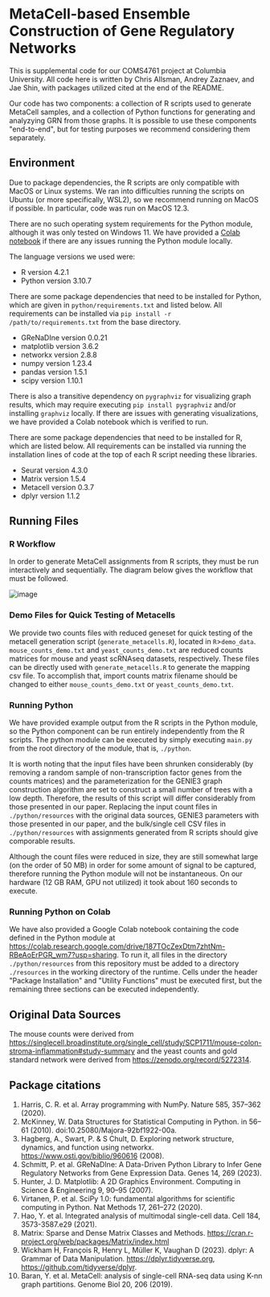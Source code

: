 # MetaCell-based Ensemble Construction of Gene Regulatory Networks

This is supplemental code for our COMS4761 project at Columbia University. All code here is written by Chris Allsman, Andrey Zaznaev, and Jae Shin, with packages utilized cited at the end of the README.

Our code has two components: a collection of R scripts used to generate MetaCell samples, and a collection of Python functions for generating and analyzying GRN from those graphs. It is possible to use these components "end-to-end", but for testing purposes we recommend considering them separately.

## Environment
Due to package dependencies, the R scripts are only compatible with MacOS or Linux systems. We ran into difficulties running the scripts on Ubuntu (or more specifically, WSL2), so we recommend running on MacOS if possible. In particular, code was run on MacOS 12.3.

There are no such operating system requirements for the Python module, although it was only tested on Windows 11. We have provided a [Colab notebook](#running-python-on-colab) if there are any issues running the Python module locally.

The language versions we used were:
  - R version 4.2.1
  - Python version 3.10.7

There are some package dependencies that need to be installed for Python, which are given in `python/requirements.txt` and listed below. All requirements can be installed via `pip install -r /path/to/requirements.txt` from the base directory. 

- GReNaDIne version 0.0.21
- matplotlib version 3.6.2
- networkx version 2.8.8
- numpy version 1.23.4
- pandas version 1.5.1
- scipy version 1.10.1

There is also a transitive dependency on `pygraphviz` for visualizing graph results, which may require executing `pip install pygraphviz` and/or installing `graphviz` locally. If there are issues with generating visualizations, we have provided a Colab notebook which is verified to run.

There are some package dependencies that need to be installed for R, which are listed below. All requirements can be installed via running the installation lines of code at the top of each R script needing these libraries. 

- Seurat version 4.3.0
- Matrix version 1.5.4
- Metacell version 0.3.7
- dplyr version 1.1.2


## Running Files
### R Workflow
In order to generate MetaCell assignments from R scripts, they must be run interactively and sequentially. The diagram below gives the workflow that must be followed.

![image](https://user-images.githubusercontent.com/19377828/236118265-7c1cf613-ced9-4649-939f-d1bfeca3c5c4.png)

### Demo Files for Quick Testing of Metacells
We provide two counts files with reduced geneset for quick testing of the metacell generation script (`generate_metacells.R`), located in `R`>`demo_data`. `mouse_counts_demo.txt` and `yeast_counts_demo.txt` are reduced counts matrices for mouse and yeast scRNAseq datasets, respectively. These files can be directly used with `generate_metacells.R` to generate the mapping csv file. To accomplish that, import counts matrix filename should be changed to either `mouse_counts_demo.txt` or `yeast_counts_demo.txt`.

### Running Python

We have provided example output from the R scripts in the Python module, so the Python component can be run entirely independently from the R scripts. The python module can be executed by simply executing `main.py` from the root directory of the module, that is, `./python`.

It is worth noting that the input files have been shrunken considerably (by removing a random sample of non-transcription factor genes from the counts matrices) and the parameterization for the GENIE3 graph construction algorithm are set to construct a small number of trees with a low depth. Therefore, the results of this script will differ considerably from those presented in our paper. Replacing the input count files in `./python/resources` with the original data sources, GENIE3 parameters with those presented in our paper, and the bulk/single cell CSV files in `./python/resources` with assignments generated from R scripts should give comporable results. 

Although the count files were reduced in size, they are still somewhat large (on the order of 50 MB) in order for some amount of signal to be captured, therefore running the Python module will not be instantaneous. On our hardware (12 GB RAM, GPU not utilized) it took about 160 seconds to execute.

### Running Python on Colab

We have also provided a Google Colab notebook containing the code defined in the Python module at https://colab.research.google.com/drive/187TOcZexDtm7zhtNm-RBeAoErPGR_wm7?usp=sharing. To run it, all files in the directory `./python/resources` from this repository must be added to a directory `./resources` in the working directory of the runtime. Cells under the header "Package Installation" and "Utility Functions" must be executed first, but the remaining three sections can be executed independently.

## Original Data Sources
The mouse counts were derived from https://singlecell.broadinstitute.org/single_cell/study/SCP1711/mouse-colon-stroma-inflammation#study-summary and the yeast counts and gold standard network were derived from https://zenodo.org/record/5272314.

## Package citations

1. Harris, C. R. et al. Array programming with NumPy. Nature 585, 357–362 (2020).
2. McKinney, W. Data Structures for Statistical Computing in Python. in 56–61 (2010). doi:10.25080/Majora-92bf1922-00a.
3. Hagberg, A., Swart, P. & S Chult, D. Exploring network structure, dynamics, and function using networkx. https://www.osti.gov/biblio/960616 (2008).
4. Schmitt, P. et al. GReNaDIne: A Data-Driven Python Library to Infer Gene Regulatory Networks from Gene Expression Data. Genes 14, 269 (2023).
5. Hunter, J. D. Matplotlib: A 2D Graphics Environment. Computing in Science & Engineering 9, 90–95 (2007).
6. Virtanen, P. et al. SciPy 1.0: fundamental algorithms for scientific computing in Python. Nat Methods 17, 261–272 (2020).
7. Hao, Y. et al. Integrated analysis of multimodal single-cell data. Cell 184, 3573-3587.e29 (2021).
8. Matrix: Sparse and Dense Matrix Classes and Methods. https://cran.r-project.org/web/packages/Matrix/index.html
9. Wickham H, François R, Henry L, Müller K, Vaughan D (2023). dplyr: A Grammar of Data Manipulation. https://dplyr.tidyverse.org, https://github.com/tidyverse/dplyr.
10. Baran, Y. et al. MetaCell: analysis of single-cell RNA-seq data using K-nn graph partitions. Genome Biol 20, 206 (2019).
